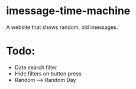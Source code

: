 # imessage-time-machine
A website that shows random, old imessages.

# Todo:
- Date search filter
- Hide filters on button press
- Random --> Random Day